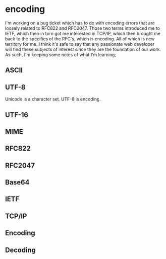 # encoding

I'm working on a bug ticket which has to do with encoding errors that are loosely related to RFC822 and RFC2047. Those two terms introduced me to IETF, which then in turn got me interested in TCP/IP, which then brought me back to the specifics of the RFC's, which is encoding. All of which is new territory for me. I think it's safe to say that any passionate web developer will find these subjects of interest since they are the foundation of our work. As such, I'm keeping some notes of what I'm learning;

## ASCII
## UTF-8 
Unicode is a character set. UTF-8 is encoding.


## UTF-16
## MIME
## RFC822
## RFC2047
## Base64
## IETF
## TCP/IP
## Encoding
## Decoding